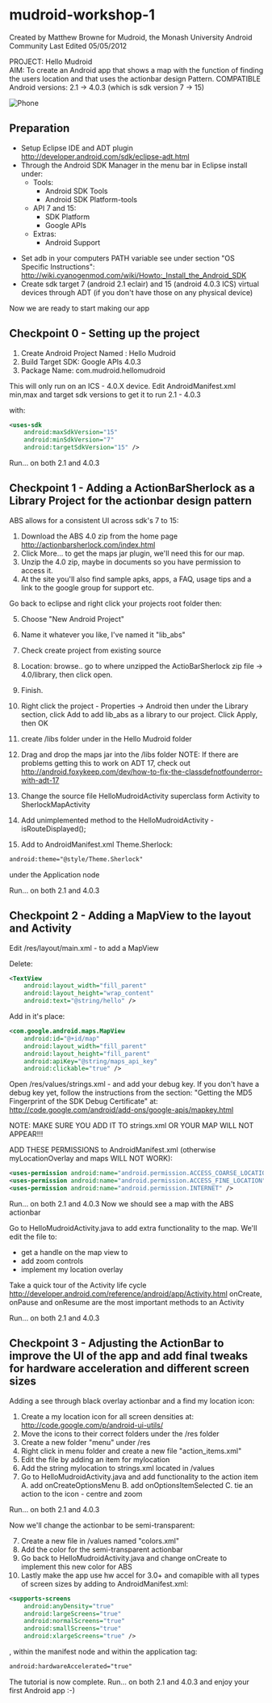 mudroid-workshop-1
==================
Created by Matthew Browne for Mudroid, the Monash University Android Community
Last Edited 05/05/2012 


PROJECT: Hello Mudroid								
AIM: To create an Android app that shows a map with the function of finding the users location and that uses the actionbar design Pattern.
COMPATIBLE Android versions: 2.1 -> 4.0.3 (which is sdk version 7 -> 15)

![](https://picasaweb.google.com/lh/photo/m1vDv_7LGQgIBm1mTEPKTH9bbIjHErcbK2sIQUNm9_Q?feat=directlink "Phone")

Preparation
-----------
* Setup Eclipse IDE and ADT plugin http://developer.android.com/sdk/eclipse-adt.html
* Through the Android SDK Manager in the menu bar in Eclipse install under:
	- Tools:
		- Android SDK Tools
		- Android SDK Platform-tools
	- API 7 and 15:
	 	- SDK Platform
		- Google APIs
	- Extras:
		- Android Support
		
- Set adb in your computers PATH variable see under section "OS Specific Instructions": http://wiki.cyanogenmod.com/wiki/Howto:_Install_the_Android_SDK
- Create sdk target 7 (android 2.1 eclair) and 15 (android 4.0.3 ICS) virtual devices through ADT (if you don't have those on any physical device)

Now we are ready to start making our app

Checkpoint 0 - Setting up the project
-------------------------------------
1. Create Android Project Named : 	Hello Mudroid
2. Build Target SDK: 				Google APIs 4.0.3
3. Package Name:					com.mudroid.hellomudroid

This will only run on an ICS - 4.0.X device.
Edit AndroidManifest.xml min,max and target sdk versions to get it to run 2.1 - 4.0.3

with:

```xml
<uses-sdk
    android:maxSdkVersion="15"
    android:minSdkVersion="7"
    android:targetSdkVersion="15" />
```

Run... on both 2.1 and 4.0.3

Checkpoint 1 - Adding a ActionBarSherlock as a Library Project for the actionbar design pattern
-----------------------------------------------------------------------------------------------
ABS allows for a consistent UI across sdk's 7 to 15: 

1. Download the ABS 4.0 zip from the home page http://actionbarsherlock.com/index.html
2. Click More... to get the maps jar plugin, we'll need this for our map.
3. Unzip the 4.0 zip, maybe in documents so you have permission to access it.
4. At the site you'll also find sample apks, apps, a FAQ, usage tips and a link to the google group for support etc.

Go back to eclipse and right click your projects root folder then:

5. Choose "New Android Project"
6. Name it whatever you like, I've named it "lib_abs"
7. Check create project from existing source
8. Location: browse.. go to where unzipped the ActioBarSherlock zip file -> 4.0/library, then click open.
9. Finish.

10. Right click the project - Properties -> Android then under the Library section, click  Add to add lib_abs as a library to our project. Click Apply, then OK
11. create /libs folder under in the Hello Mudroid folder
12. Drag and drop the maps jar into the /libs folder
	NOTE: If there are problems getting this to work on ADT 17, check out
	http://android.foxykeep.com/dev/how-to-fix-the-classdefnotfounderror-with-adt-17
13. Change the source file HelloMudroidActivity superclass form Activity to SherlockMapActivity
14. Add unimplemented method to the HelloMudroidActivity - isRouteDisplayed();
15. Add to AndroidManifest.xml Theme.Sherlock:

```xml
android:theme="@style/Theme.Sherlock" 
```

under the Application node

Run... on both 2.1 and 4.0.3

Checkpoint 2 - Adding a MapView to the layout and Activity
----------------------------------------------------------
Edit /res/layout/main.xml - to add a MapView

Delete:

```xml
<TextView
    android:layout_width="fill_parent"
    android:layout_height="wrap_content"
    android:text="@string/hello" />
```

Add in it's place:

```xml
<com.google.android.maps.MapView
    android:id="@+id/map"
    android:layout_width="fill_parent"
    android:layout_height="fill_parent"
    android:apiKey="@string/maps_api_key"
    android:clickable="true" />
```

Open /res/values/strings.xml - and add your debug key.
	If you don't have a debug key yet, follow the instructions from the section:
	"Getting the MD5 Fingerprint of the SDK Debug Certificate" at:
	http://code.google.com/android/add-ons/google-apis/mapkey.html
	
NOTE: MAKE SURE YOU ADD IT TO strings.xml OR YOUR MAP WILL NOT APPEAR!!!

ADD THESE PERMISSIONS to AndroidManifest.xml (otherwise myLocationOverlay and maps WILL NOT WORK):

```xml
<uses-permission android:name="android.permission.ACCESS_COARSE_LOCATION" />
<uses-permission android:name="android.permission.ACCESS_FINE_LOCATION" />
<uses-permission android:name="android.permission.INTERNET" />
```

Run... on both 2.1 and 4.0.3
Now we should see a map with the ABS actionbar

Go to HelloMudroidActivity.java to add extra functionality to the map.
We'll edit the file to:
* get a handle on the map view to
* add zoom controls
* implement my location overlay

Take a quick tour of the Activity life cycle
http://developer.android.com/reference/android/app/Activity.html
onCreate, onPause and onResume are the most important methods to an Activity

Run... on both 2.1 and 4.0.3

Checkpoint 3 - Adjusting the ActionBar to improve the UI of the app and add final tweaks for hardware acceleration and different screen sizes
---------------------------------------------------------------------------------------------------------------------------------------------
Adding a see through black overlay actionbar and a find my location icon:

1. Create a my location icon for all screen densities at: http://code.google.com/p/android-ui-utils/
2. Move the icons to their correct folders under the /res folder
3. Create a new folder "menu" under /res
4. Right click in menu folder and create a new file "action_items.xml"
5. Edit the file by adding an item for mylocation
5. Add the string mylocation to strings.xml located in /values
6. Go to HelloMudroidActivity.java and add functionality to the action item
	A. add onCreateOptionsMenu
	B. add onOptionsItemSelected
	C. tie an action to the icon - centre and zoom

Run... on both 2.1 and 4.0.3

Now we'll change the actionbar to be semi-transparent:

7. Create a new file in /values named "colors.xml"
8. Add the color for the semi-transparent actionbar
9. Go back to HelloMudroidActivity.java and change onCreate to implement this new color for ABS
10. Lastly make the app use hw accel for 3.0+ and comapible with all types of screen sizes by adding to AndroidManifest.xml:

```xml
<supports-screens
    android:anyDensity="true"
    android:largeScreens="true"
    android:normalScreens="true"
    android:smallScreens="true"
    android:xlargeScreens="true" />
```

, within the manifest node and within the application tag:

```xml
android:hardwareAccelerated="true"
```

The tutorial is now complete.
Run... on both 2.1 and 4.0.3 and enjoy your first Android app :-)
